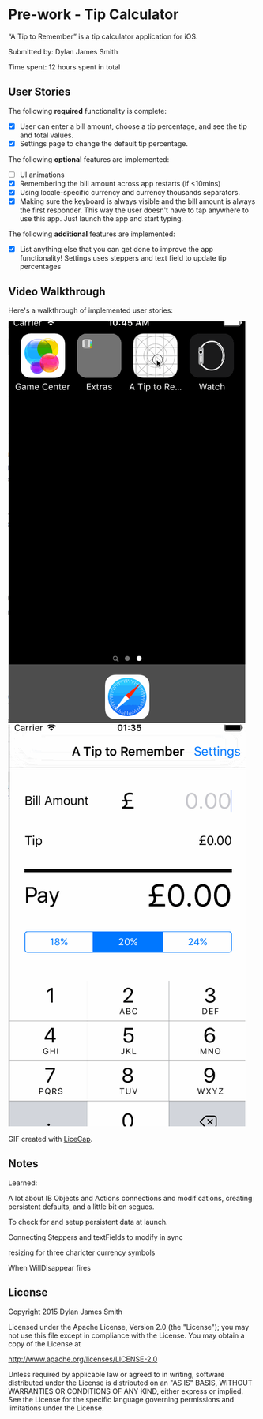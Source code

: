 # Pre-work - Tip Calculator

“A Tip to Remember” is a tip calculator application for iOS.

Submitted by: Dylan James Smith

Time spent: 12 hours spent in total

## User Stories

The following **required** functionality is complete:

* [x] User can enter a bill amount, choose a tip percentage, and see the tip and total values.
* [x] Settings page to change the default tip percentage.

The following **optional** features are implemented:
* [ ] UI animations
* [x] Remembering the bill amount across app restarts (if <10mins)
* [x] Using locale-specific currency and currency thousands separators.
* [x] Making sure the keyboard is always visible and the bill amount is always the first responder. This way the user doesn't have to tap anywhere to use this app. Just launch the app and start typing.

The following **additional** features are implemented:

- [x] List anything else that you can get done to improve the app functionality!
    Settings uses steppers and text field to update tip percentages 

## Video Walkthrough 

Here's a walkthrough of implemented user stories:

![Walkthrough - A Tip to Remember](walkthrough.gif) ![Walkthrough - A Tip to Remember](walkthrough2.gif)

GIF created with [LiceCap](http://www.cockos.com/licecap/).

## Notes

Learned: 

A lot about IB Objects and Actions connections and modifications, creating persistent defaults, and a little bit on segues. 

To check for and setup persistent data at launch.

Connecting Steppers and textFields to modify in sync

resizing for three charicter currency symbols

When WillDisappear fires



## License

Copyright 2015 Dylan James Smith

Licensed under the Apache License, Version 2.0 (the "License");
you may not use this file except in compliance with the License.
You may obtain a copy of the License at

http://www.apache.org/licenses/LICENSE-2.0

Unless required by applicable law or agreed to in writing, software
distributed under the License is distributed on an "AS IS" BASIS,
WITHOUT WARRANTIES OR CONDITIONS OF ANY KIND, either express or implied.
See the License for the specific language governing permissions and
limitations under the License.